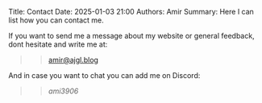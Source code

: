 Title: Contact
Date: 2025-01-03 21:00
Authors: Amir
Summary: Here I can list how you can contact me.

If you want to send me a message about my website or general feedback, dont hesitate and write me at:

> > [amir@ajgl.blog](mailto:amir@ajgl.blog)

And in case you want to chat you can add me on Discord:

> > _ami3906_

